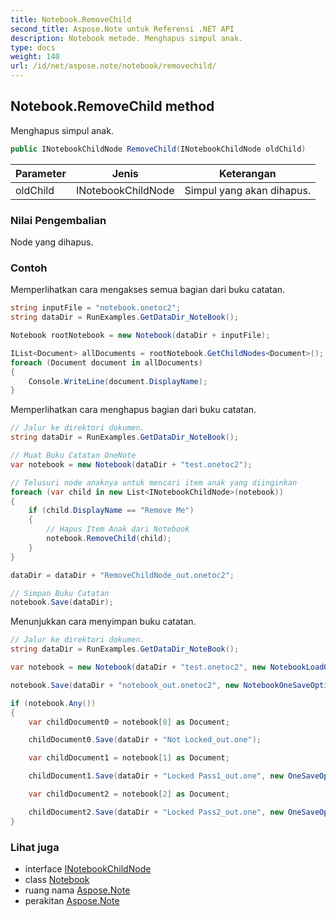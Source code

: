 ```yaml
---
title: Notebook.RemoveChild
second_title: Aspose.Note untuk Referensi .NET API
description: Notebook metode. Menghapus simpul anak.
type: docs
weight: 140
url: /id/net/aspose.note/notebook/removechild/
---
```

## Notebook.RemoveChild method

Menghapus simpul anak.

```csharp
public INotebookChildNode RemoveChild(INotebookChildNode oldChild)
```

| Parameter | Jenis | Keterangan |
| --- | --- | --- |
| oldChild | INotebookChildNode | Simpul yang akan dihapus. |

### Nilai Pengembalian

Node yang dihapus.

### Contoh

Memperlihatkan cara mengakses semua bagian dari buku catatan.

```csharp
string inputFile = "notebook.onetoc2";
string dataDir = RunExamples.GetDataDir_NoteBook();

Notebook rootNotebook = new Notebook(dataDir + inputFile);

IList<Document> allDocuments = rootNotebook.GetChildNodes<Document>();
foreach (Document document in allDocuments) 
{
    Console.WriteLine(document.DisplayName);
}
```

Memperlihatkan cara menghapus bagian dari buku catatan.

```csharp
// Jalur ke direktori dokumen.
string dataDir = RunExamples.GetDataDir_NoteBook();

// Muat Buku Catatan OneNote
var notebook = new Notebook(dataDir + "test.onetoc2");

// Telusuri node anaknya untuk mencari item anak yang diinginkan
foreach (var child in new List<INotebookChildNode>(notebook))
{
    if (child.DisplayName == "Remove Me")
    {
        // Hapus Item Anak dari Notebook
        notebook.RemoveChild(child);
    }
}

dataDir = dataDir + "RemoveChildNode_out.onetoc2";

// Simpan Buku Catatan
notebook.Save(dataDir);
```

Menunjukkan cara menyimpan buku catatan.

```csharp
// Jalur ke direktori dokumen.
string dataDir = RunExamples.GetDataDir_NoteBook();

var notebook = new Notebook(dataDir + "test.onetoc2", new NotebookLoadOptions() { DeferredLoading = false });

notebook.Save(dataDir + "notebook_out.onetoc2", new NotebookOneSaveOptions() { DeferredSaving = true});

if (notebook.Any())
{
    var childDocument0 = notebook[0] as Document;

    childDocument0.Save(dataDir + "Not Locked_out.one");

    var childDocument1 = notebook[1] as Document;

    childDocument1.Save(dataDir + "Locked Pass1_out.one", new OneSaveOptions() { DocumentPassword = "pass" });

    var childDocument2 = notebook[2] as Document;

    childDocument2.Save(dataDir + "Locked Pass2_out.one", new OneSaveOptions() { DocumentPassword = "pass2" });
}
```

### Lihat juga

* interface [INotebookChildNode](../../inotebookchildnode/)
* class [Notebook](../)
* ruang nama [Aspose.Note](../../notebook/)
* perakitan [Aspose.Note](../../../)


